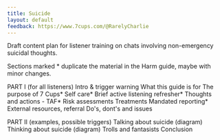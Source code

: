 ```yaml
---
title: Suicide
layout: default
feedback: https://www.7cups.com/@RarelyCharlie
---
```

Draft content plan for listener training on chats involving non-emergency suicidal thoughts.

Sections marked * duplicate the material in the Harm guide, maybe with minor changes.

PART I (for all listeners)
Intro & trigger warning
What this guide is for
The purpose of 7 Cups*
Self care*
Brief active listening refresher*
Thoughts and actions - TAF*
Risk assessments
Treatments
Mandated reporting*
External resources, referral
Do's, dont's and issues

PART II (examples, possible triggers)
Talking about suicide (diagram)
Thinking about suicide (diagram)
Trolls and fantasists
Conclusion
